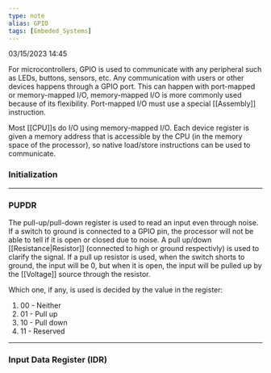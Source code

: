 ```yaml
---
type: note
alias: GPIO
tags: [Embeded_Systems]
---
```

03/15/2023 14:45

  

For microcontrollers, GPIO is used to communicate with any peripheral such as LEDs, buttons, sensors, etc. Any communication with users or other devices happens through a GPIO port. This can happen with port-mapped or memory-mapped I/O, memory-mapped I/O is more commonly used because of its flexibility. Port-mapped I/O must use a special [[Assembly]] instruction.

Most [[CPU]]s do I/O using memory-mapped I/O. Each device register is given a memory address that is accessible by the CPU (in the memory space of the processor), so native load/store instructions can be used to communicate.


### Initialization



---
### PUPDR
The pull-up/pull-down register is used to read an input even through noise. If a switch to ground is connected to a GPIO pin, the processor will not be able to tell if it is open or closed due to noise. A pull up/down [[Resistance|Resistor]] (connected to high or ground respectivly) is used to clarify the signal. If a pull up resistor is used, when the switch shorts to ground, the input will be 0, but when it is open, the input will be pulled up by the [[Voltage]] source through the resistor.

Which one, if any, is used is decided by the value in the register:
1. 00 - Neither
2. 01 - Pull up
3. 10 - Pull down
4. 11 - Reserved

---

### Input Data Register (IDR)
